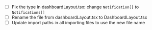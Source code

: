 - [ ] Fix the type in dashboardLayout.tsx: change `Notification[]` to `Notifications[]`
- [ ] Rename the file from dashboardLayout.tsx to DashboardLayout.tsx
- [ ] Update import paths in all importing files to use the new file name
